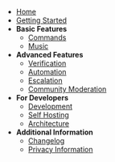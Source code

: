 - [Home](/)
- [Getting Started](Getting-Started.md)
- **Basic Features**
  - [Commands](Commands.md)
  - [Music](Music.md)
- **Advanced Features**
  - [Verification](Verification.md)
  - [Automation](Automation.md)
  - [Escalation](Escalation.md)
  - [Community Moderation](Community-Moderation.md)
- **For Developers**
  - [Development](Development.md)
  - [Self Hosting](Self-Hosting.md)
  - [Architecture](Architecture.md)
- **Additional Information**
  - [Changelog](Changelog.md)
  - [Privacy Information](Privacy.md)
